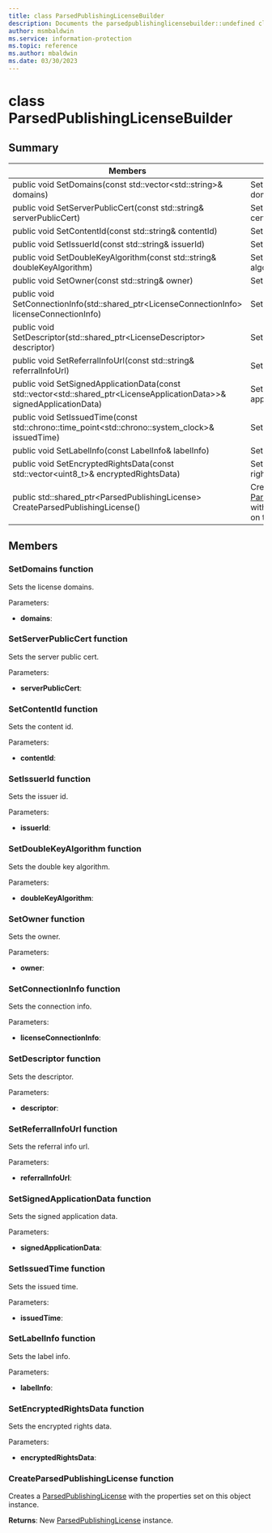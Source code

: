 ```yaml
---
title: class ParsedPublishingLicenseBuilder 
description: Documents the parsedpublishinglicensebuilder::undefined class of the Microsoft Information Protection (MIP) SDK.
author: msmbaldwin
ms.service: information-protection
ms.topic: reference
ms.author: mbaldwin
ms.date: 03/30/2023
---
```


# class ParsedPublishingLicenseBuilder 
  
## Summary
 Members                        | Descriptions                                
--------------------------------|---------------------------------------------
public void SetDomains(const std::vector&lt;std::string&gt;& domains)  |  Sets the license domains.
public void SetServerPublicCert(const std::string& serverPublicCert)  |  Sets the server public cert.
public void SetContentId(const std::string& contentId)  |  Sets the content id.
public void SetIssuerId(const std::string& issuerId)  |  Sets the issuer id.
public void SetDoubleKeyAlgorithm(const std::string& doubleKeyAlgorithm)  |  Sets the double key algorithm.
public void SetOwner(const std::string& owner)  |  Sets the owner.
public void SetConnectionInfo(std::shared_ptr&lt;LicenseConnectionInfo&gt; licenseConnectionInfo)  |  Sets the connection info.
public void SetDescriptor(std::shared_ptr&lt;LicenseDescriptor&gt; descriptor)  |  Sets the descriptor.
public void SetReferralInfoUrl(const std::string& referralInfoUrl)  |  Sets the referral info url.
public void SetSignedApplicationData(const std::vector&lt;std::shared_ptr&lt;LicenseApplicationData&gt;&gt;& signedApplicationData)  |  Sets the signed application data.
public void SetIssuedTime(const std::chrono::time_point&lt;std::chrono::system_clock&gt;& issuedTime)  |  Sets the issued time.
public void SetLabelInfo(const LabelInfo& labelInfo)  |  Sets the label info.
public void SetEncryptedRightsData(const std::vector&lt;uint8_t&gt;& encryptedRightsData)  |  Sets the encrypted rights data.
public std::shared_ptr&lt;ParsedPublishingLicense&gt; CreateParsedPublishingLicense()  |  Creates a [ParsedPublishingLicense](#class_parsed_publishing_license) with the properties set on this object instance.
  
## Members
  
### SetDomains function
Sets the license domains.

Parameters:  
* **domains**:


  
### SetServerPublicCert function
Sets the server public cert.

Parameters:  
* **serverPublicCert**:


  
### SetContentId function
Sets the content id.

Parameters:  
* **contentId**:


  
### SetIssuerId function
Sets the issuer id.

Parameters:  
* **issuerId**:


  
### SetDoubleKeyAlgorithm function
Sets the double key algorithm.

Parameters:  
* **doubleKeyAlgorithm**:


  
### SetOwner function
Sets the owner.

Parameters:  
* **owner**:


  
### SetConnectionInfo function
Sets the connection info.

Parameters:  
* **licenseConnectionInfo**:


  
### SetDescriptor function
Sets the descriptor.

Parameters:  
* **descriptor**:


  
### SetReferralInfoUrl function
Sets the referral info url.

Parameters:  
* **referralInfoUrl**:


  
### SetSignedApplicationData function
Sets the signed application data.

Parameters:  
* **signedApplicationData**:


  
### SetIssuedTime function
Sets the issued time.

Parameters:  
* **issuedTime**:


  
### SetLabelInfo function
Sets the label info.

Parameters:  
* **labelInfo**:


  
### SetEncryptedRightsData function
Sets the encrypted rights data.

Parameters:  
* **encryptedRightsData**:


  
### CreateParsedPublishingLicense function
Creates a [ParsedPublishingLicense](class_mip_parsedpublishinglicense.md) with the properties set on this object instance.

  
**Returns**: New [ParsedPublishingLicense](class_mip_parsedpublishinglicense.md) instance.